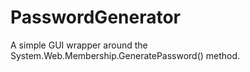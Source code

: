 # PasswordGenerator
A simple GUI wrapper around the System.Web.Membership.GeneratePassword() method.
